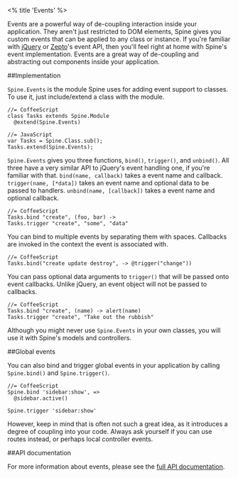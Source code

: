 <% title 'Events' %>

Events are a powerful way of de-coupling interaction inside your application. They aren't just restricted to DOM elements, Spine gives you custom events that can be applied to any class or instance. If you're familiar with [jQuery](http://jquery.com) or [Zepto](http://zeptojs.com)'s event API, then you'll feel right at home with Spine's event implementation. Events are a great way of de-coupling and abstracting out components inside your application.

##Implementation

`Spine.Events` is the module Spine uses for adding event support to classes. To use it, just include/extend a class with the module. 

    //= CoffeeScript
    class Tasks extends Spine.Module
      @extend(Spine.Events)
      
    //= JavaScript
    var Tasks = Spine.Class.sub();
    Tasks.extend(Spine.Events);
    
`Spine.Events` gives you three functions, `bind()`, `trigger()`, and `unbind()`. All three have a very similar API to jQuery's event handling one, if you're familiar with that. `bind(name, callback)` takes a event name and callback. `trigger(name, [*data])` takes an event name and optional data to be passed to handlers. `unbind(name, [callback])` takes a event name and optional callback.
    
    //= CoffeeScript
    Tasks.bind "create", (foo, bar) -> 
    Tasks.trigger "create", "some", "data"

You can bind to multiple events by separating them with spaces. Callbacks are invoked in the context the event is associated with. 

    //= CoffeeScript
    Tasks.bind("create update destroy", -> @trigger("change"))
    
You can pass optional data arguments to `trigger()` that will be passed onto event callbacks. Unlike jQuery, an event object will not be passed to callbacks.

    //= CoffeeScript
    Tasks.bind "create", (name) -> alert(name)
    Tasks.trigger "create", "Take out the rubbish"
    
Although you might never use `Spine.Events` in your own classes, you will use it with Spine's models and controllers.

##Global events

You can also bind and trigger global events in your application by calling `Spine.bind()` and `Spine.trigger()`.

    //= CoffeeScript
    Spine.bind 'sidebar:show', =>
      @sidebar.active()
      
    Spine.trigger 'sidebar:show'
    
However, keep in mind that is often not such a great idea, as it introduces a degree of coupling into your code. Always ask yourself if you can use routes instead, or perhaps local controller events. 

##API documentation

For more information about events, please see the [full API documentation](<%= api_path("events") %>).